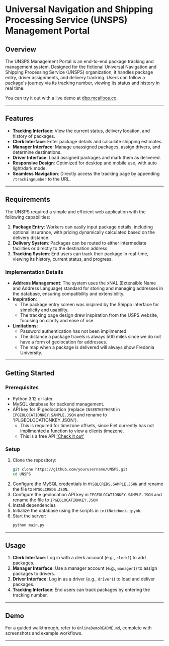 # Universal Navigation and Shipping Processing Service (UNSPS) Management Portal

## Overview
The UNSPS Management Portal is an end-to-end package tracking and management system. Designed for the fictional Universal Navigation and Shipping Processing Service (UNSPS) organization, it handles package entry, driver assignments, and delivery tracking. Users can follow a package's journey via its tracking number, viewing its status and history in real time.

You can try it out with a live demo at [dbp.mcallbos.co](https://dbp.mcallbos.co). 

---

## Features
- **Tracking Interface**: View the current status, delivery location, and history of packages.
- **Clerk Interface**: Enter package details and calculate shipping estimates.
- **Manager Interface**: Manage unassigned packages, assign drivers, and determine destinations.
- **Driver Interface**: Load assigned packages and mark them as delivered.
- **Responsive Design**: Optimized for desktop and mobile use, with auto light/dark mode.
- **Seamless Navigation**: Directly access the tracking page by appending `/trackingnumber` to the URL.

---

## Requirements
The UNSPS required a simple and efficient web application with the following capabilities:
1. **Package Entry**: Workers can easily input package details, including optional insurance, with pricing dynamically calculated based on the delivery distance.
2. **Delivery System**: Packages can be routed to either intermediate facilities or directly to the destination address.
3. **Tracking System**: End users can track their package in real-time, viewing its history, current status, and progress.

### Implementation Details
- **Address Management**: The system uses the xNAL (Extensible Name and Address Language) standard for storing and managing addresses in the database, ensuring compatibility and extensibility.
- **Inspiration**: 
  - The package entry screen was inspired by the Shippo interface for simplicity and usability.
  - The tracking page design drew inspiration from the USPS website, focusing on clarity and ease of use.
- **Limitations**:
  - Password authentication has not been implimented.
  - The distance a package travels is always 500 miles since we do not have a form of geolocation for addresses.
  - The map when a package is delivered will always show Fredonia University.

---

## Getting Started

### Prerequisites
- Python 3.12 or later.
- MySQL database for backend management.
- API key for IP geolocation (replace `INSERTKEYHERE` in `IPGEOLOCATIONKEY.SAMPLE.JSON` and rename to 'IPLGEOLOCATIONKEY.JSON').
  - This is required for timezone offsets, since Flet currently has not implimented a function to view a clients timezone.
  - This is a free API ['Check it out']("https://ipgeolocation.io/")

### Setup
1. Clone the repository:
   ```bash
   git clone https://github.com/yourusername/UNSPS.git
   cd UNSPS
   ```
2. Configure the MySQL credentials in `MYSQLCREDS.SAMPLE.JSON` and rename the file to `MYSQLCREDS.JSON`.
3. Configure the geolocation API key in `IPGEOLOCATIONKEY.SAMPLE.JSON` and rename the file to `IPGEOLOCATIONKEY.JSON`
4. Install dependencies
5. Initialize the database using the scripts in `initNotebook.ipynb`.
6. Start the server:
   ```bash
   python main.py
   ```

---

## Usage
1. **Clerk Interface**: Log in with a clerk account (e.g., `clerk1`) to add packages.
2. **Manager Interface**: Use a manager account (e.g., `manager1`) to assign packages to drivers.
3. **Driver Interface**: Log in as a driver (e.g., `driver1`) to load and deliver packages.
4. **Tracking Interface**: End users can track packages by entering the tracking number.

---

## Demo
For a guided walkthrough, refer to `OnlineDemoREADME.md`, complete with screenshots and example workflows.

---

